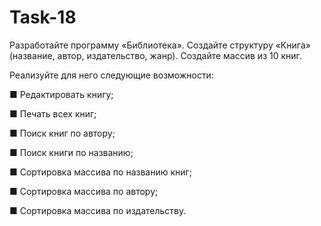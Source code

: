 # Task-18

Разработайте программу «Библиотека». Создайте структуру «Книга» (название, автор, издательство, жанр). Создайте массив из 10 книг.
 
Реализуйте для него следующие возможности:

■ Редактировать книгу;

■ Печать всех книг;

■ Поиск книг по автору;

■ Поиск книги по названию;

■ Сортировка массива по названию книг;

■ Сортировка массива по автору;

■ Сортировка массива по издательству.
